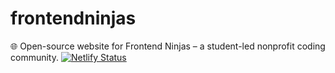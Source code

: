 # frontendninjas
🌐 Open-source website for Frontend Ninjas – a student-led nonprofit coding community.
[![Netlify Status](https://api.netlify.com/api/v1/badges/879fee41-e4f9-4f59-a7fe-462ab84f96c8/deploy-status)](https://app.netlify.com/projects/frontedninjas/deploys)
